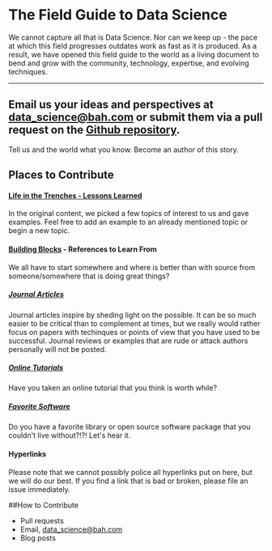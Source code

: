 The Field Guide to Data Science
===============================

 We cannot capture all that is Data Science. Nor can we keep up - the pace at which this field progresses outdates work as fast as it is produced. As a result, we have opened this field guide to the world as a living document to bend and grow with the community, technology, expertise, and evolving techniques. 

---
Email us your ideas and perspectives at data_science@bah.com or submit them via a pull request on the [Github repository](https://github.com/booz-allen-hamilton/The-Field-Guide-to-Data-Science).
---

Tell us and the world what you know. Become an author of this story.
## Places to Contribute
#### [Life in the Trenches - Lessons Learned](https://github.com/booz-allen-hamilton/The-Field-Guide-to-Data-Science/tree/master/LifeInTheTrenches-LessonsLearned)
In the original content, we picked a few topics of interest to us and gave examples. Feel free to add an example to an already mentioned topic or begin a new topic. 


#### [Building Blocks](https://github.com/booz-allen-hamilton/The-Field-Guide-to-Data-Science/tree/master/BuildingBlocks-References2LearnFrom) - References to Learn From
We all have to start somewhere and where is better than with source from someone/somewhere that is doing great things? 
##### [Journal Articles](https://github.com/booz-allen-hamilton/The-Field-Guide-to-Data-Science/tree/master/BuildingBlocks-References2LearnFrom/JournalPapers)
Journal articles inspire by sheding light on the possible. It can be so much easier to be critical than to complement at times, but we really would rather focus on papers with techinques or points of view that you have used to be successful. Journal reviews or examples that are rude or attack authors personally will not be posted. 
##### [Online Tutorials](https://github.com/booz-allen-hamilton/The-Field-Guide-to-Data-Science/tree/master/BuildingBlocks-References2LearnFrom/Online)
Have you taken an online tutorial that you think is worth while? 
##### [Favorite Software](https://github.com/booz-allen-hamilton/The-Field-Guide-to-Data-Science/tree/master/BuildingBlocks-References2LearnFrom/Software)
Do you have a favorite library or open source software package that you couldn't live without?!?! Let's hear it.


#### Hyperlinks
Please note that we cannot possibly police all hyperlinks put on here, but we will do our best. If you find a link that is bad or broken, please file an issue immediately.
 
 
##How to Contribute
- Pull requests
- Email, data_science@bah.com
- Blog posts
